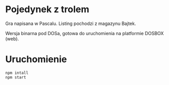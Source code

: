 # Pojedynek z trolem
Gra napisana w Pascalu.
Listing pochodzi z magazynu Bajtek.

Wersja binarna pod DOSa, gotowa do uruchomienia na platformie DOSBOX (web).

# Uruchomienie
```
npm intall
npm start
```
